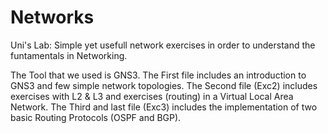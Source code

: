 # Networks
Uni's Lab: Simple yet usefull network exercises in order to understand the funtamentals in Networking. 

The Tool that we used is GNS3.
The First file includes an introduction to GNS3 and few simple network topologies.
The Second file (Exc2) includes exercises with L2 & L3 and exercises (routing) in a Virtual Local Area Network.
The Third and last file (Exc3) includes the implementation of two basic Routing Protocols (OSPF and BGP).
